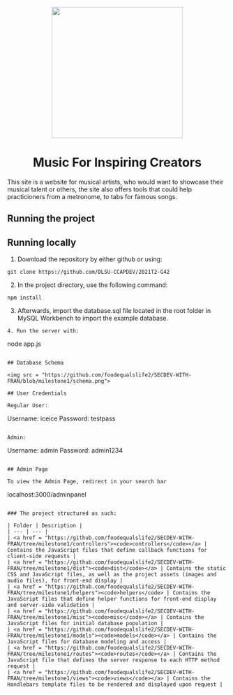 <p align = "center">
<img src = "https://github.com/DLSU-CCAPDEV/2021T2-G42/blob/Phase-3/dist/images/logo.png" width = "300">
</p>

<div align = "center">
  <h1> Music For Inspiring Creators </h1>
</div>

This site is a website for musical artists, who would want to showcase their musical talent or others, the site also offers tools that could help practicioners from a metronome, to tabs for famous songs.

<h2> Running the project </h2>

## Running locally

1. Download the repository by either github or using:
```
git clone https://github.com/DLSU-CCAPDEV/2021T2-G42
```
2. In the project directory, use the following command:
```
npm install
```
3. Afterwards, import the database.sql file located in the root folder in MySQL Workbench to import the example database.
```
4. Run the server with:
```
node app.js
```

## Database Schema

<img src = "https://github.com/foodequalslife2/SECDEV-WITH-FRAN/blob/milestone1/schema.png">

## User Credentials

Regular User:
```
Username: iceice
Password: testpass
```

Admin:
```
Username: admin
Password: admin1234
```

## Admin Page

To view the Admin Page, redirect in your search bar 
```
localhost:3000/adminpanel
```

### The project structured as such: 

| Folder | Description |
| --- | --- |
| <a href = "https://github.com/foodequalslife2/SECDEV-WITH-FRAN/tree/milestone1/controllers"><code>controllers</code></a> | Contains the JavaScript files that define callback functions for client-side requests |
| <a href = "https://github.com/foodequalslife2/SECDEV-WITH-FRAN/tree/milestone1/dist"><code>dist</code></a> | Contains the static CSS and JavaScript files, as well as the project assets (images and audio files), for front-end display |
| <a href = "https://github.com/foodequalslife2/SECDEV-WITH-FRAN/tree/milestone1/helpers"><code>helpers</code> | Contains the JavaScript files that define helper functions for front-end display and server-side validation | 
| <a href = "https://github.com/foodequalslife2/SECDEV-WITH-FRAN/tree/milestone1/misc"><code>misc</code></a> | Contains the JavaScript files for initial database population |
| <a href = "https://github.com/foodequalslife2/SECDEV-WITH-FRAN/tree/milestone1/models"><code>models</code></a> | Contains the JavaScript files for database modeling and access | 
| <a href = "https://github.com/foodequalslife2/SECDEV-WITH-FRAN/tree/milestone1/routes"><code>routes</code></a> | Contains the JavaScript file that defines the server response to each HTTP method request |
| <a href = "https://github.com/foodequalslife2/SECDEV-WITH-FRAN/tree/milestone1/views"><code>views</code></a> | Contains the Handlebars template files to be rendered and displayed upon request |
